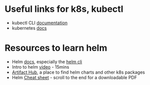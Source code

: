 # Useful links for k8s, kubectl
* kubectl CLI [documentation](https://kubernetes.io/docs/reference/generated/kubectl/kubectl-commands)
* kubernetes [docs](https://kubernetes.io/docs/home/)
# Resources to learn helm

* Helm [docs](https://docs.helm.sh/docs/), especially the [helm cli](https://docs.helm.sh/docs/helm/helm/)
* Intro to helm [video](https://www.youtube.com/watch?v=-ykwb1d0DXU) - 15mins
* [Artifact Hub](https://artifacthub.io/), a place to find helm charts and other k8s packages
* Helm [Cheat sheet](https://phoenixnap.com/kb/helm-commands-cheat-sheet) - scroll to the end for a downloadable PDF

